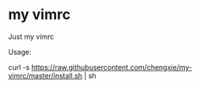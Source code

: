 # my vimrc
Just my vimrc

Usage:

curl -s https://raw.githubusercontent.com/chengxie/my-vimrc/master/install.sh | sh
